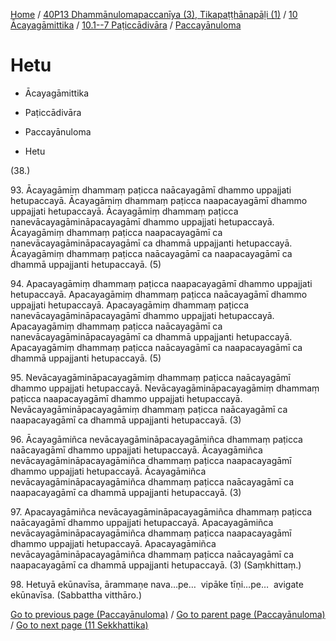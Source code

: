 
[Home](/) / [40P13 Dhammānulomapaccanīya (3), Tikapaṭṭhānapāḷi (1)](../../...md) / [10 Ācayagāmittika](../...md) / [10.1--7 Paṭiccādivāra](...md) / [Paccayānuloma](../40P13/10/10.1--7/Paccayanuloma.md)

# Hetu

* Ācayagāmittika

* Paṭiccādivāra

* Paccayānuloma

* Hetu

(38.)

93\. Ācayagāmiṃ dhammaṃ paṭicca naācayagāmī dhammo uppajjati hetupaccayā. Ācayagāmiṃ dhammaṃ paṭicca naapacayagāmī dhammo uppajjati hetupaccayā. Ācayagāmiṃ dhammaṃ paṭicca nanevācayagāmināpacayagāmī dhammo uppajjati hetupaccayā. Ācayagāmiṃ dhammaṃ paṭicca naapacayagāmī ca nanevācayagāmināpacayagāmī ca dhammā uppajjanti hetupaccayā. Ācayagāmiṃ dhammaṃ paṭicca naācayagāmī ca naapacayagāmī ca dhammā uppajjanti hetupaccayā. (5)

94\. Apacayagāmiṃ dhammaṃ paṭicca naapacayagāmī dhammo uppajjati hetupaccayā. Apacayagāmiṃ dhammaṃ paṭicca naācayagāmī dhammo uppajjati hetupaccayā. Apacayagāmiṃ dhammaṃ paṭicca nanevācayagāmināpacayagāmī dhammo uppajjati hetupaccayā. Apacayagāmiṃ dhammaṃ paṭicca naācayagāmī ca nanevācayagāmināpacayagāmī ca dhammā uppajjanti hetupaccayā. Apacayagāmiṃ dhammaṃ paṭicca naācayagāmī ca naapacayagāmī ca dhammā uppajjanti hetupaccayā. (5)

95\. Nevācayagāmināpacayagāmiṃ dhammaṃ paṭicca naācayagāmī dhammo uppajjati hetupaccayā. Nevācayagāmināpacayagāmiṃ dhammaṃ paṭicca naapacayagāmī dhammo uppajjati hetupaccayā. Nevācayagāmināpacayagāmiṃ dhammaṃ paṭicca naācayagāmī ca naapacayagāmī ca dhammā uppajjanti hetupaccayā. (3)

96\. Ācayagāmiñca nevācayagāmināpacayagāmiñca dhammaṃ paṭicca naācayagāmī dhammo uppajjati hetupaccayā. Ācayagāmiñca nevācayagāmināpacayagāmiñca dhammaṃ paṭicca naapacayagāmī dhammo uppajjati hetupaccayā. Ācayagāmiñca nevācayagāmināpacayagāmiñca dhammaṃ paṭicca naācayagāmī ca naapacayagāmī ca dhammā uppajjanti hetupaccayā. (3)

97\. Apacayagāmiñca nevācayagāmināpacayagāmiñca dhammaṃ paṭicca naācayagāmī dhammo uppajjati hetupaccayā. Apacayagāmiñca nevācayagāmināpacayagāmiñca dhammaṃ paṭicca naapacayagāmī dhammo uppajjati hetupaccayā. Apacayagāmiñca nevācayagāmināpacayagāmiñca dhammaṃ paṭicca naācayagāmī ca naapacayagāmī ca dhammā uppajjanti hetupaccayā. (3) (Saṃkhittaṃ.)

98\. Hetuyā ekūnavīsa, ārammaṇe nava…pe…  vipāke tīṇi…pe…  avigate ekūnavīsa. (Sabbattha vitthāro.)

[Go to previous page (Paccayānuloma)](../40P13/10/10.1--7/Paccayanuloma.md) / [Go to parent page (Paccayānuloma)](../40P13/10/10.1--7/Paccayanuloma.md) / [Go to next page (11 Sekkhattika)](../../../11.md)


